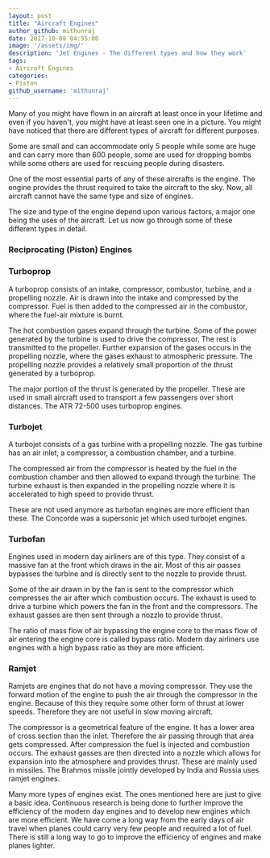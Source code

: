 ```yaml
---
layout: post
title: "Aircraft Engines"
author_github: mithunraj
date: 2017-10-08 04:55:00
image: '/assets/img/'
description: 'Jet Engines - The different types and how they work'
tags:
- Aircraft Engines
categories:
- Piston
github_username: 'mithunraj'
---
```


Many of you might have flown in an aircraft at least once in your lifetime and even if you haven't, you might have at least seen one in a picture. You might have noticed that there are different types of aircraft for different purposes.

Some are small and can accommodate only 5 people while some are huge and can carry more than 600 people, some are used for dropping bombs while some others are used for rescuing people during disasters. 

One of the most essential parts of any of these aircrafts is the engine. The engine provides the thrust required to take the aircraft to the sky. Now, all aircraft cannot have the same type and size of engines. 

The size and type of the engine depend upon various factors, a major one being the uses of the aircraft. Let us now go through some of these different types in detail.

### Reciprocating (Piston) Engines

<!--![](media/fdb87eb17e0459bbbc5c3ddb556be78c.jpg)-->

### Turboprop

<!--![](media/66b0d8bfd83bb5a5f467d3d75640cfb0.jpg)-->

A turboprop consists of an intake, compressor, combustor, turbine, and a propelling nozzle. Air is drawn into the intake and compressed by the compressor. Fuel is then added to the compressed air in the combustor, where the fuel-air mixture is burnt. 

The hot combustion gases expand through the turbine. Some of the power generated by the turbine is used to drive the compressor. The rest is transmitted to the propeller. Further expansion of the gases occurs in the propelling nozzle, where the gases exhaust to atmospheric pressure. The propelling nozzle provides a relatively small proportion of the thrust generated by a turboprop. 

The major portion of the thrust is generated by the propeller. These are used in small aircraft used to transport a few passengers over short distances. The ATR 72-500 uses turboprop engines.

### Turbojet

<!--![](media/4da832da8a806da8d174ce324c678361.jpg)-->

A turbojet consists of a gas turbine with a propelling nozzle. The gas turbine has an air inlet, a compressor, a combustion chamber, and a turbine. 

The compressed air from the compressor is heated by the fuel in the combustion chamber and then allowed to expand through the turbine. The turbine exhaust is then expanded in the propelling nozzle where it is accelerated to high speed to provide thrust. 

These are not used anymore as turbofan engines are more efficient than these. The Concorde was a supersonic jet which used turbojet engines.

### Turbofan

<!--![](media/9caf86e44479ed6ec7cd7f9362aa84d8.jpg)-->

Engines used in modern day airliners are of this type. They consist of a massive fan at the front which draws in the air. Most of this air passes bypasses the turbine and is directly sent to the nozzle to provide thrust. 

Some of the air drawn in by the fan is sent to the compressor which compresses the air after which combustion occurs. The exhaust is used to drive a turbine which powers the fan in the front and the compressors. The exhaust gasses are then sent through a nozzle to provide thrust. 

The ratio of mass flow of air bypassing the engine core to the mass flow of air entering the engine core is called bypass ratio. Modern day airliners use engines with a high bypass ratio as they are more efficient.

### Ramjet

<!--![](media/413a1befcfd1c12a655285d28dbbce75.jpg)-->

Ramjets are engines that do not have a moving compressor. They use the forward motion of the engine to push the air through the compressor in the engine. Because of this they require some other form of thrust at lower speeds. Therefore they are not useful in slow moving aircraft. 

The compressor is a geometrical feature of the engine. It has a lower area of cross section than the inlet. Therefore the air passing through that area gets compressed. After compression the fuel is injected and combustion occurs. The exhaust gasses are then directed into a nozzle which allows for expansion into the atmosphere and provides thrust. These are mainly used in missiles. The Brahmos missile jointly developed by India and Russia uses ramjet engines.

Many more types of engines exist. The ones mentioned here are just to give a basic idea. Continuous research is being done to further improve the efficiency of the modern day engines and to develop new engines which are more efficient. We have come a long way from the early days of air travel when planes could carry very few people and required a lot of fuel. There is still a long way to go to improve the efficiency of engines and make planes lighter.